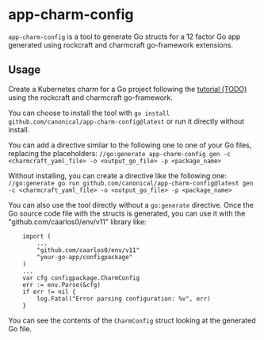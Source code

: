 # app-charm-config

`app-charm-config` is a tool to generate Go structs for a 12 factor Go app generated using rockcraft and charmcraft
go-framework extensions.


## Usage

Create a Kubernetes charm for a Go project following the [tutorial (TODO)](https://juju.is/docs/sdk/write-your-first-kubernetes-charm-for-a-go-app) using
the rockcraft and charmcraft go-framework.

You can choose to install the tool with `go install github.com/canonical/app-charm-config@latest` or run it directly without install.

You can add a directive similar to the following one to one of your Go files, replacing the placeholders:
`//go:generate app-charm-config gen -c <charmcraft_yaml_file> -o <output_go_file> -p <package_name>`

Without installing, you can create a directive like the following one:
`//go:generate go run github.com/canonical/app-charm-config@latest gen -c <charmcraft_yaml_file> -o <output_go_file> -p <package_name>`

You can also use the tool directly without a `go:generate` directive. Once the Go source code file with the structs is generated,
you can use it with the "github.com/caarlos0/env/v11" library like:
```
	import (
	    ...
	    "github.com/caarlos0/env/v11"
	    "your-go-app/configpackage"
	)
	...
	var cfg configpackage.CharmConfig
	err := env.Parse(&cfg)
	if err != nil {
		log.Fatal("Error parsing configuration: %v", err)
	}
```

You can see the contents of the `CharmConfig` struct looking at the generated Go file.
